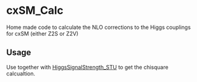 # cxSM_Calc
Home made code to calculate the NLO corrections to the Higgs couplings for cxSM (either Z2S or Z2V)

## Usage

Use together with [HiggsSignalStrength_STU](https://github.com/ycwu1030/HiggsSignalStrength_STU) to get the chisquare calcualtion.
